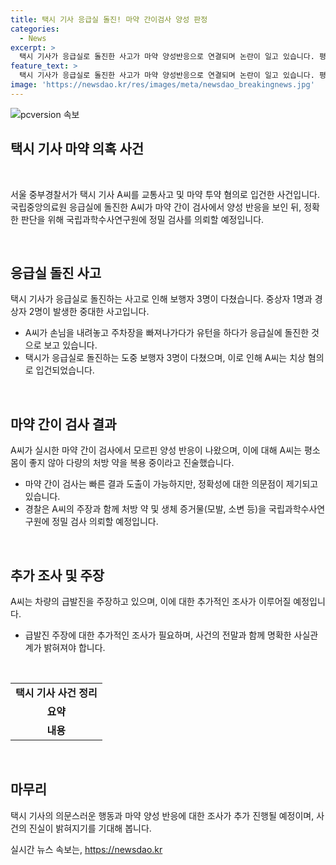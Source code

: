 ```yaml
---
title: 택시 기사 응급실 돌진! 마약 간이검사 양성 판정
categories:
  - News
excerpt: >
  택시 기사가 응급실로 돌진한 사고가 마약 양성반응으로 연결되며 논란이 일고 있습니다. 평소 몸이 좋지 않아 많은 약을 복용하는 택시 기사는 감기약을 먹어도 마약 양성반응이 나올 수 있다고 주장하고 있습니다. 하지만 경찰은 정밀 검사를 위해 국립과학수사연구원에 채취물을 의뢰할 예정입니다. 이와 관련하여 사고로 다쳐 병원에 입원 중인 피해자들도 있어 심각한 문제로 부각되고 있습니다. (단어수: 99)
feature_text: >
  택시 기사가 응급실로 돌진한 사고가 마약 양성반응으로 연결되며 논란이 일고 있습니다. 평소 몸이 좋지 않아 많은 약을 복용하는 택시 기사는 감기약을 먹어도 마약 양성반응이 나올 수 있다고 주장하고 있습니다. 하지만 경찰은 정밀 검사를 위해 국립과학수사연구원에 채취물을 의뢰할 예정입니다. 이와 관련하여 사고로 다쳐 병원에 입원 중인 피해자들도 있어 심각한 문제로 부각되고 있습니다. (단어수: 99)
image: 'https://newsdao.kr/res/images/meta/newsdao_breakingnews.jpg'
---
```


<p><img src="https://newsdao.kr/res/images/meta/newsdao_breakingnews.jpg" alt="pcversion 속보" /></p>

<h2 data-ke-size="size26">택시 기사 마약 의혹 사건</h2>

<p data-ke-size="size16">&nbsp;</p>

<p>서울 중부경찰서가 택시 기사 A씨를 교통사고 및 마약 투약 혐의로 입건한 사건입니다. 국립중앙의료원 응급실에 돌진한 A씨가 마약 간이 검사에서 양성 반응을 보인 뒤, 정확한 판단을 위해 국립과학수사연구원에 정밀 검사를 의뢰할 예정입니다.</p>

<p data-ke-size="size16">&nbsp;</p>

<h2 data-ke-size="size22">응급실 돌진 사고</h2>

<p data-ke-size="size16">택시 기사가 응급실로 돌진하는 사고로 인해 보행자 3명이 다쳤습니다. 중상자 1명과 경상자 2명이 발생한 중대한 사고입니다.</p>

<ul>
  <li>A씨가 손님을 내려놓고 주차장을 빠져나가다가 유턴을 하다가 응급실에 돌진한 것으로 보고 있습니다.</li>
  <li>택시가 응급실로 돌진하는 도중 보행자 3명이 다쳤으며, 이로 인해 A씨는 치상 혐의로 입건되었습니다.</li>
</ul>

<p data-ke-size="size16">&nbsp;</p>

<h2 data-ke-size="size22">마약 간이 검사 결과</h2>

<p data-ke-size="size16">A씨가 실시한 마약 간이 검사에서 모르핀 양성 반응이 나왔으며, 이에 대해 A씨는 평소 몸이 좋지 않아 다량의 처방 약을 복용 중이라고 진술했습니다.</p>

<ul>
  <li>마약 간이 검사는 빠른 결과 도출이 가능하지만, 정확성에 대한 의문점이 제기되고 있습니다.</li>
  <li>경찰은 A씨의 주장과 함께 처방 약 및 생체 증거물(모발, 소변 등)을 국립과학수사연구원에 정밀 검사 의뢰할 예정입니다.</li>
</ul>

<p data-ke-size="size16">&nbsp;</p>

<h2 data-ke-size="size22">추가 조사 및 주장</h2>

<p data-ke-size="size16">A씨는 차량의 급발진을 주장하고 있으며, 이에 대한 추가적인 조사가 이루어질 예정입니다.</p>

<ul>
  <li>급발진 주장에 대한 추가적인 조사가 필요하며, 사건의 전말과 함께 명확한 사실관계가 밝혀져야 합니다.</li>
</ul>

<p data-ke-size="size16">&nbsp;</p>

<table>
  <tbody>
    <tr>
      <td style="text-align: center; height: 17px;"><b>택시 기사 사건 정리</b></td>
    </tr>
    <tr>
      <td style="text-align: center; height: 17px;"><b>요약</b></td>
    </tr>
    <tr>
      <td style="text-align: center; height: 17px;"><b>내용</b></td>
    </tr>
  </tbody>
</table>

<p data-ke-size="size16">&nbsp;</p>

<h2 data-ke-size="size22">마무리</h2>

<p data-ke-size="size16">택시 기사의 의문스러운 행동과 마약 양성 반응에 대한 조사가 추가 진행될 예정이며, 사건의 진실이 밝혀지기를 기대해 봅니다.</p>
실시간 뉴스 속보는, <a href="https://newsdao.kr" rel="dofollow">https://newsdao.kr</a>


